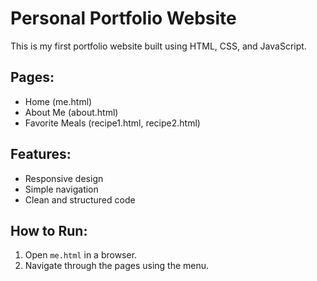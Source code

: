 # Personal Portfolio Website

This is my first portfolio website built using HTML, CSS, and JavaScript.

## Pages:
- Home (me.html)
- About Me (about.html)
- Favorite Meals (recipe1.html, recipe2.html)

## Features:
- Responsive design
- Simple navigation
- Clean and structured code

## How to Run:
1. Open `me.html` in a browser.
2. Navigate through the pages using the menu.
